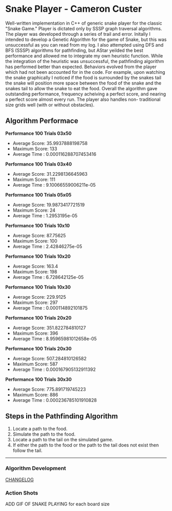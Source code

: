 # Snake Player - Cameron Custer #
Well-written implementation in C++ of generic snake player for the classic "Snake
Game." Player is dictated only by SSSP graph traversal algorithms. The player was
developed through a series of trail and error. Initally I intended to develop a
Genetic Algorithm for the game of Snake, but this was unsuccessful as you can
read from my log. I also attempted using DFS and BFS (SSSP) algorithms for
pathfinding, but AStar yeilded the best performance and allowed me to integrate
my own heuristic function. While the integration of the heuristic was
unsuccessful, the pathfinding algorithm has performed better than expected.
Behaviors evolved from the player which had not been accounted for in the code.
For example, upon watching the snake graphically I noticed if the food is
surrounded by the snakes tail the snake will position more space between the
food of the snake and the snakes tail to allow the snake to eat the food.
Overall the algorithm gave outstanding performance, frequency acheiving a perfect
score, and nearing a perfect score almost every run. The player also handles non-
traditional size grids well (with or without obstacles).

## Algorithm Performace ##
**Performance 100 Trials 03x50**
- Average Score: 35.9937888198758
- Maximum Score: 133
- Average Time : 0.000116288707453416

**Performance 100 Trials 03x40**
- Average Score: 31.2298136645963
- Maximum Score: 111
- Average Time : 9.10066559006211e-05

**Performance 100 Trials 05x05**
- Average Score: 19.9873417721519
- Maximum Score: 24
- Average Time : 1.2953195e-05

**Performance 100 Trials 10x10**
- Average Score: 87.75625
- Maximum Score: 100
- Average Time : 2.42846275e-05

**Performance 100 Trials 10x20**
- Average Score: 163.4
- Maximum Score: 198
- Average Time : 6.728642125e-05

**Performance 100 Trials 10x30**
- Average Score: 229.9125
- Maximum Score: 297
- Average Time : 0.000114892101875

**Performance 100 Trials 20x20**
- Average Score: 351.822784810127
- Maximum Score: 396
- Average Time : 8.95965981012658e-05

**Performance 100 Trials 20x30**
- Average Score: 507.284810126582
- Maximum Score: 587
- Average Time : 0.000167905132911392

**Performance 100 Trials 30x30**
- Average Score: 775.891719745223
- Maximum Score: 886
- Average Time : 0.000236785101910828

Steps in the Pathfinding Algorithm
---
1. Locate a path to the food.
2. Simulate the path to the food.
3. Locate a path to the tail on the simulated game.
4. If either the path to the food or the path to the tail does not exist then
    follow the tail.
---

### Algorithm Development ###
[CHANGELOG](Log)

### Action Shots ###
ADD GIF OF SNAKE PLAYING for each board size
